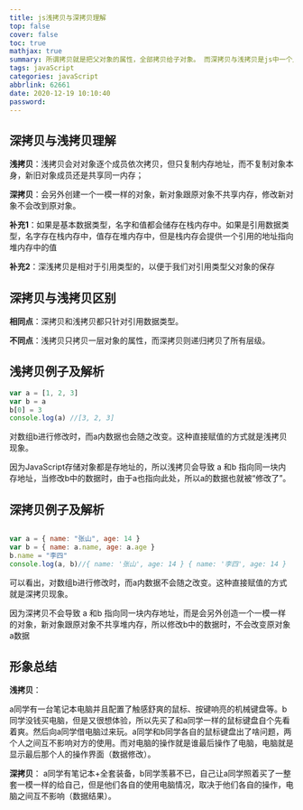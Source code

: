 ```yaml
---
title: js浅拷贝与深拷贝理解
top: false
cover: false
toc: true
mathjax: true
summary: 所谓拷贝就是把父对象的属性，全部拷贝给子对象。 而深拷贝与浅拷贝是js中一个比较重要的问题，这里我来为大家总结一下深拷贝和浅拷贝。
tags: javaScript
categories: javaScript
abbrlink: 62661
date: 2020-12-19 10:10:40
password:
---
```



## 深拷贝与浅拷贝理解

**浅拷贝**：浅拷贝会对对象逐个成员依次拷贝，但只复制内存地址，而不复制对象本身，新旧对象成员还是共享同一内存；

**深拷贝**：会另外创建一个一模一样的对象，新对象跟原对象不共享内存，修改新对象不会改到原对象。

**补充1**：如果是基本数据类型，名字和值都会储存在栈内存中。如果是引用数据类型，名字存在栈内存中，值存在堆内存中，但是栈内存会提供一个引用的地址指向堆内存中的值


**补充2**：深浅拷贝是相对于引用类型的，以便于我们对引用类型父对象的保存

## 深拷贝与浅拷贝区别

**相同点**：深拷贝和浅拷贝都只针对引用数据类型。

**不同点**：浅拷贝只拷贝一层对象的属性，而深拷贝则递归拷贝了所有层级。


## 浅拷贝例子及解析

```js
var a = [1, 2, 3]
var b = a
b[0] = 3
console.log(a) //[3, 2, 3]

```
对数组b进行修改时，而a内数据也会随之改变。这种直接赋值的方式就是浅拷贝现象。


因为JavaScript存储对象都是存地址的，所以浅拷贝会导致 a 和b 指向同一块内存地址，当修改b中的数据时，由于a也指向此处，所以a的数据也就被“修改了”。

## 深拷贝例子及解析


```js

var a = { name: "张山", age: 14 }
var b = { name: a.name, age: a.age }
b.name = "李四"
console.log(a, b)//{ name: '张山', age: 14 } { name: '李四', age: 14 }

```
可以看出，对数组b进行修改时，而a内数据不会随之改变。这种直接赋值的方式就是深拷贝现象。

因为深拷贝不会导致 a 和b 指向同一块内存地址，而是会另外创造一个一模一样的对象，新对象跟原对象不共享堆内存，所以修改b中的数据时，不会改变原对象a数据

## 形象总结

**浅拷贝**：

a同学有一台笔记本电脑并且配置了触感舒爽的鼠标、按键响亮的机械键盘等。b同学没钱买电脑，但是又很想体验，所以先买了和a同学一样的鼠标键盘自个先看着爽。然后向a同学借电脑过来玩。a同学和b同学各自的鼠标键盘出了啥问题，两个人之间互不影响对方的使用。而对电脑的操作就是谁最后操作了电脑，电脑就是显示最后那个人的操作界面（数据修改）。

**深拷贝**：
a同学有笔记本+全套装备，b同学羡慕不已，自己让a同学照着买了一整套一模一样的给自己，但是他们各自的使用电脑情况，取决于他们各自的操作，电脑之间互不影响（数据结果）。


